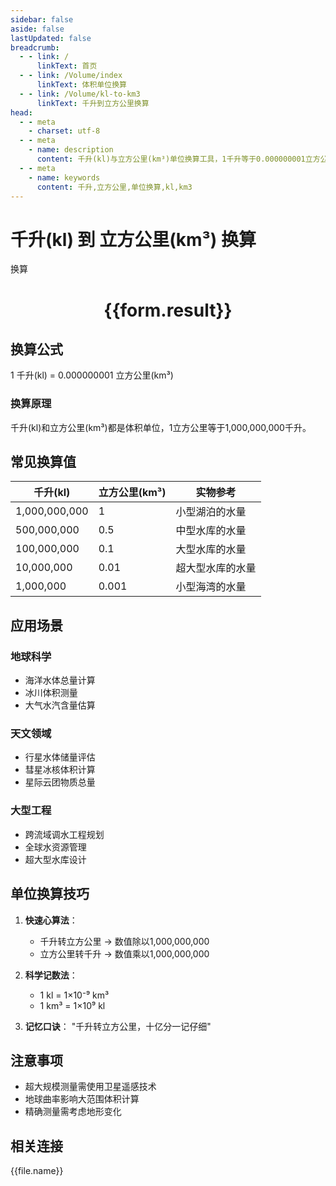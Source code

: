 ```yaml
---
sidebar: false
aside: false
lastUpdated: false
breadcrumb:
  - - link: /
      linkText: 首页
  - - link: /Volume/index
      linkText: 体积单位换算
  - - link: /Volume/kl-to-km3
      linkText: 千升到立方公里换算
head:
  - - meta
    - charset: utf-8
  - - meta
    - name: description
      content: 千升(kl)与立方公里(km³)单位换算工具，1千升等于0.000000001立方公里。
  - - meta
    - name: keywords
      content: 千升,立方公里,单位换算,kl,km3
---
```


# 千升(kl) 到 立方公里(km³) 换算

<script setup>
import { onMounted, reactive, inject ,ref  } from 'vue'
import { NButton,NForm ,NFormItem,NInput,NInputNumber,NSelect,NCard,useMessage ,NGrid ,NGi } from 'naive-ui'
import { defineClientComponent } from 'vitepress'
import { Volume } from '../../files';

const convert = inject('convert')
const formRef = ref(null);
const rules = {
  number:{
    required: true,
    type: 'number',
    trigger: "blur"
  }
}
const form = reactive({
  number:null,
  result:'',
  title:'千升(kl)到立方公里(km³)换算'
})

const convertHandler = (e) => {
  e.preventDefault();
  formRef.value?.validate((errors)=>{
    if (!errors) {
      form.result = `${form.number} kl = ${convert(form.number).from('kl').to('km3')} km³`
    }
  })
}
</script>

<n-form size="large" :model="form" ref='formRef' :rules="rules">
  <n-form-item label="数值" path="number">
    <n-input-number size="large" style="width:100%" :min="0" v-model:value="form.number" placeholder="请输入千升数值" />
  </n-form-item>
  <n-form-item>
    <n-button type="primary" style="width:100%" @click="convertHandler">换算</n-button>
  </n-form-item>
</n-form>
<n-card embedded :bordered="false" hoverable>
  <div style="text-align:center">
    <h1>{{form.result}}</h1>
  </div>
</n-card>

## 换算公式
1 千升(kl) = 0.000000001 立方公里(km³)

### 换算原理
千升(kl)和立方公里(km³)都是体积单位，1立方公里等于1,000,000,000千升。

## 常见换算值
| 千升(kl) | 立方公里(km³) | 实物参考                 |
|---------|-------------|--------------------------|
| 1,000,000,000 | 1           | 小型湖泊的水量            |
| 500,000,000  | 0.5         | 中型水库的水量            |
| 100,000,000  | 0.1         | 大型水库的水量            |
| 10,000,000   | 0.01        | 超大型水库的水量          |
| 1,000,000    | 0.001       | 小型海湾的水量            |

## 应用场景
### 地球科学
- 海洋水体总量计算
- 冰川体积测量
- 大气水汽含量估算

### 天文领域
- 行星水体储量评估
- 彗星冰核体积计算
- 星际云团物质总量

### 大型工程
- 跨流域调水工程规划
- 全球水资源管理
- 超大型水库设计

## 单位换算技巧
1. **快速心算法**：
   - 千升转立方公里 → 数值除以1,000,000,000
   - 立方公里转千升 → 数值乘以1,000,000,000

2. **科学记数法**：
   - 1 kl = 1×10⁻⁹ km³
   - 1 km³ = 1×10⁹ kl

3. **记忆口诀**：
   "千升转立方公里，十亿分一记仔细"

## 注意事项
- 超大规模测量需使用卫星遥感技术
- 地球曲率影响大范围体积计算
- 精确测量需考虑地形变化

## 相关连接
<n-grid x-gap="12" :cols="4">
  <n-gi v-for="(file, index) in Volume" :key="index">
    <n-button
      text
      tag="a"
      :href="file.path"
      type="primary"
    >
      {{file.name}}
    </n-button>
  </n-gi>
</n-grid>